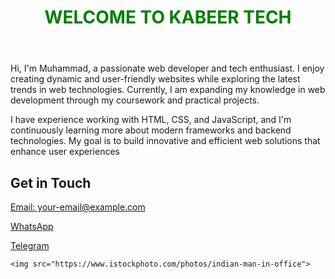 <!DOCTYPE html>
<head>

</head>
<html>
  <body>
  <header>
    <h1 style="color: green; text-align: center;">WELCOME TO KABEER TECH</h1>
  </header>
  <main>
    <p>Hi, I'm Muhammad, a passionate web developer and tech enthusiast. I enjoy creating dynamic and user-friendly websites while exploring the latest trends in web technologies. Currently, I am expanding my knowledge in web development through my coursework and practical projects.

I have experience working with HTML, CSS, and JavaScript, and I'm continuously learning more about modern frameworks and backend technologies. My goal is to build innovative and efficient web solutions that enhance user experiences</p>
  </main>
  <footer>
    <div class="space-y-2 text-center md:text-left">
        <h2 class="text-lg font-semibold">Get in Touch</h2>
        <p><a href="mailto:kabiruusmanshamaki@gmail.com" class="text-blue-400 hover:underline">Email: your-email@example.com</a></p>
        <p><a href="https://wa.me/07089917073" class="text-green-400 hover:underline">WhatsApp</a></p>
        <p><a href="https://t.me/@mkabeer773" class="text-blue-300 hover:underline">Telegram</a></p>
    </div>
    
    <img src="https://www.istockphoto.com/photos/indian-man-in-office">
  </footer>
  </body>
</html>
